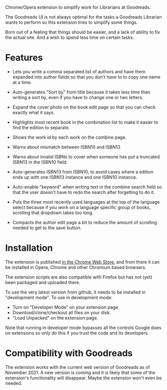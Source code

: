 Chrome/Opera extension to simplify work for Librarians at Goodreads.

The Goodreads UI is not always optimal for the tasks a Goodreads
Librarian wants to perform so this extension tries to simplify some
things.

Born out of a feeling that things should be easier, and a lack of
ability to fix the actual site. And a wish to spend less time on
certain tasks.

Features
===

* Lets you write a comma separated list of authors and have them expanded
  into author fields so that you don't have to to copy one name at a time.

* Auto-generates "Sort by" from title because it takes less time than
  writing a sort by, even if you have to change one or two letters.

* Expand the cover photo on the book edit page so that you can check
  exactly what it says.

* Highlights most recent book in the combination list to make it
  easier to find the edition to separate.

* Shows the work id by each work on the combine page.

* Warns about mismatch between ISBN10 and ISBN13

* Warns about invalid ISBNs to cover when someone has put a truncated
  ISBN13 in the ISBN10 field.

* Auto-generates ISBN13 from ISBN10, to avoid cases where a edition ends
  up with one ISBN13 instance and one ISBN10 instance.

* Auto-enable "keyword" when writing text in the combine search field so
  that the user doesn't have to redo the search after forgetting to do it.

* Puts the three most recently used languages at the top of the
  language select because if you work on a language specific group of
  books, scrolling that dropdown takes too long.

* Compacts the author edit page a bit to reduce the amount of
  scrolling needed to get to the save button.


Installation
===
The extension is published 
[in the Chrome Web Store](https://chrome.google.com/webstore/detail/goodreads-librarian-tools/pdfajdihdnkfpfhnpnjlipejcfojdfbm), and from there it can be installed in Opera,
Chrome and other Chromium based browsers.

The extension scripts are also compatible with Firefox but has not (yet) been packaged
and uploaded there.

To use the very latest version from github, it needs to be installed in 
"development mode". To use in development mode:

* Turn on "Developer Mode" on your extension page.
* Download/clone/checkout all files on your disk. 
* "Load Unpacked" on the extension page.

Note that running in developer mode bypasses all the controls Google does on
extensions so only do this if you trust the code and its developers.

Compatibility with Goodreads
===

The extension works with the current web version of Goodreads as of
November 2021. A new version is coming and it is likely that some of
the extension's functionality will disappear. Maybe the extension
won't even be needed.
